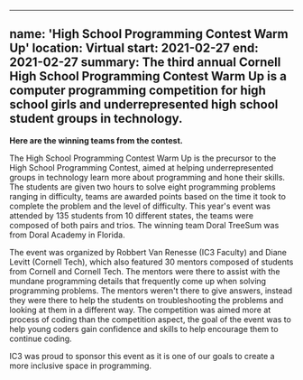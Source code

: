 
---
name: 'High School Programming Contest Warm Up'
location: Virtual
start: 2021-02-27
end: 2021-02-27
summary: The third annual Cornell High School Programming Contest Warm Up is a computer programming competition for high school girls and underrepresented high school student groups in technology.
---

<div class="ui center aligned basic segment">
  <div class="ui centered image">
    <img class="ui image" src="../images/events/HSP Winners.PNG" alt="" />
  </div>
  <div class="ui bottom attached message">
    <strong>Here are the winning teams from the contest.</strong><br>
  </div>
</div>


The High School Programming Contest Warm Up is the precursor to the High School Programming Contest, aimed at helping underrepresented groups in technology learn more about programming and hone their skills. The students are given two hours to solve eight programming problems ranging in difficulty, teams are awarded points based on the time it took to complete the problem and the level of difficulty. This year's event was attended by 135 students from 10 different states, the teams were composed of both pairs and trios. The winning team Doral TreeSum was from Doral Academy in Florida. 

The event was organized by Robbert Van Renesse (IC3 Faculty) and Diane Levitt (Cornell Tech), which also featured 30 mentors composed of students from Cornell and Cornell Tech. The mentors were there to assist with the mundane programming details that frequently come up when solving programming problems. The mentors weren't there to give answers, instead they were there to help the students on troubleshooting the problems and looking at them in a different way. The competition was aimed more at process of coding than the competition aspect, the goal of the event was to help young coders gain confidence and skills to help encourage them to continue coding.

IC3 was proud to sponsor this event as it is one of our goals to create a more inclusive space in programming. 
